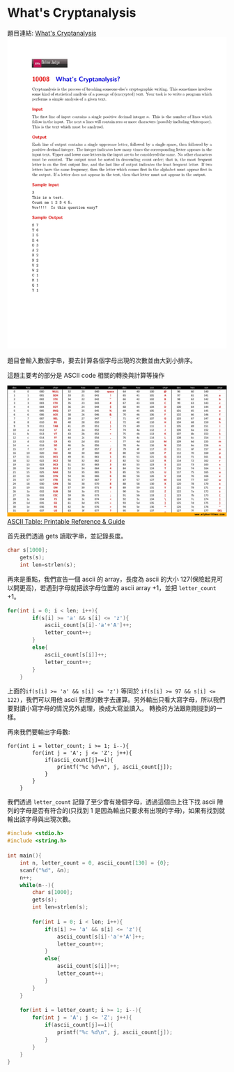 # What's Cryptanalysis

題目連結: [What's Cryptanalysis](https://onlinejudge.org/index.php?option=com_onlinejudge&Itemid=8&category=12&page=show_problem&problem=949)
![8-1](pic/8-1.jpg)

題目會輸入數個字串，要去計算各個字母出現的次數並由大到小排序。

這題主要考的部分是 ASCII code 相關的轉換與計算等操作

![ascii-table-alpharithms-scaled](pic/8-2.jpg)
[ASCII Table: Printable Reference & Guide](https://www.alpharithms.com/ascii-table-512119/)

首先我們透過 gets 讀取字串，並記錄長度。

```c
char s[1000];
    gets(s);
    int len=strlen(s);
```

再來是重點，我們宣告一個 ascii 的 array，長度為 ascii 的大小 127(保險起見可以開更高)，若遇到字母就把該字母位置的 ascii array +1，並把 `letter_count` +1。

```C
for(int i = 0; i < len; i++){
        if(s[i] >= 'a' && s[i] <= 'z'){
            ascii_count[s[i]-'a'+'A']++;
            letter_count++;
        }
        else{
            ascii_count[s[i]]++;
            letter_count++;
        }
    }
```
上面的`if(s[i] >= 'a' && s[i] <= 'z')` 等同於 `if(s[i] >= 97 && s[i] <= 122)`，我們可以用他 ascii 對應的數字去運算。另外輸出只看大寫字母，所以我們要對讀小寫字母的情況另外處理，換成大寫並讀入。
轉換的方法跟剛剛提到的一樣。

再來我們要輸出字母數:
```
for(int i = letter_count; i >= 1; i--){
        for(int j = 'A'; j <= 'Z'; j++){
            if(ascii_count[j]==i){
                printf("%c %d\n", j, ascii_count[j]);
            }
        }
    }
```
我們透過 `letter_count` 記錄了至少會有幾個字母，透過這個由上往下找 ascii 陣列的字母是否有符合的(只找到 1 是因為輸出只要求有出現的字母)，如果有找到就輸出該字母與出現次數。


```C
#include <stdio.h>
#include <string.h>

int main(){
    int n, letter_count = 0, ascii_count[130] = {0};
    scanf("%d", &n);
    n++;
    while(n--){
        char s[1000];
        gets(s);
        int len=strlen(s);

        for(int i = 0; i < len; i++){
            if(s[i] >= 'a' && s[i] <= 'z'){
                ascii_count[s[i]-'a'+'A']++;
                letter_count++;
            }
            else{
                ascii_count[s[i]]++;
                letter_count++;
            }
        }
    }
    
    for(int i = letter_count; i >= 1; i--){
        for(int j = 'A'; j <= 'Z'; j++){
            if(ascii_count[j]==i){
                printf("%c %d\n", j, ascii_count[j]);
            }
        }
    }
}

```